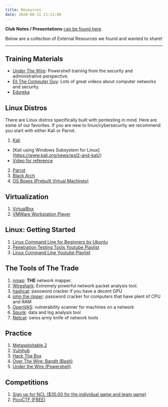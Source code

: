 ```yaml
---
title: Resources
date: 2020-08-11 21:11:08
---
```



**Club Notes / Presentations** [can be found here](/notes)

Below are a collection of External Resources we found and wanted to share!
___

## Training Materials
- [Under The Wire](https://www.underthewire.tech/):
  Powershell training from the security and administrative perspective.
- [Eli The Computer Guy](https://www.youtube.com/playlist?list=PLJcaPjxegjBUIkqq4aC-elec9HH37L0K5):
  Lots of great videos about computer networks and security.
- [Edureka](https://www.youtube.com/playlist?list=PL9ooVrP1hQOGPQVeapGsJCktzIO4DtI4_)

## Linux Distros
There are Linux distros specifically built with pentesting in mind. Here are some of our favorites. 
If you are new to linux/cybersecurity we recommend you start with either Kali or Parrot.
1. [Kali](https://www.kali.org/downloads/)
- [Kali using Windows Subsystem for Linux] (https://www.kali.org/news/wsl2-and-kali/)
- [Video for reference](https://youtu.be/AfVH54edAHU)
2. [Parrot](https://parrotlinux.org/download/)
3. [Black Arch](https://www.blackarch.org/downloads.html)
4. [OS Boxes (Prebuilt Virtual Machines)](https://www.osboxes.org/)

## Virtualization

1. [VirtualBox](https://www.virtualbox.org/wiki/Downloads)
2. [VMWare Workstation Player](https://www.vmware.com/products/workstation-player/workstation-player-evaluation.html)

## Linux: Getting Started

1. [Linux Command Line for Beginners by Ubuntu](https://ubuntu.com/tutorials/command-line-for-beginners)
2. [Penetration Testing Tools Youtube Playlist](https://www.youtube.com/playlist?list=PLBf0hzazHTGOEuhPQSnq-Ej8jRyXxfYvl)
3. [Linux Command Line Youtube Playlist](https://www.youtube.com/playlist?list=PLBf0hzazHTGMh2fe2MFf3lCgk0rKmS2by)

## The Tools of The Trade

1. [nmap](https://nmap.org/): **THE** network mapper.
2. [Wireshark](https://www.wireshark.org/): Extremely powerful network packet analysis tool.
3. [hashcat](https://hashcat.net/hashcat/): password cracker if you have a decent GPU
4. [john the ripper](https://www.openwall.com/john/): password cracker for computers that have plent of CPU and RAM
5. [OpenVAS](https://www.openvas.org/): vulnerability scanner for machines on a network
6. [Spunk](https://www.splunk.com/): data and log analysis tool
7. [Netcat](http://netcat.sourceforge.net/): swiss army knife of network tools

## Practice

1. [Metasploitable 2](https://sourceforge.net/projects/metasploitable/)
2. [Vulnhub](https://www.vulnhub.com/)
3. [Hack The Box](https://www.hackthebox.eu/)
4. [Over The Wire: Bandit (Bash)](https://overthewire.org/wargames/bandit/)
5. [Under the Wire (Powershell)](https://underthewire.tech/)

## Competitions
1. [Sign up for NCL ($35.00 for the individual game and team game)](https://nationalcyberleague.org/)
2. [PicoCTF (FREE)](https://picoctf.com/)
